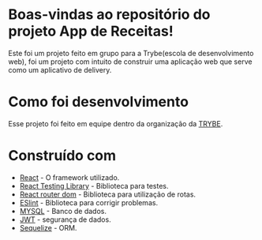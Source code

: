 # Boas-vindas ao repositório do projeto App de Receitas!

Este foi um projeto feito em grupo para a Trybe(escola de desenvolvimento web), foi um projeto com intuito de construir uma aplicação web que serve como um aplicativo de delivery.

# Como foi desenvolvimento

Esse projeto foi feito em equipe dentro da organização da <a href="https://www.betrybe.com/" target="blanck" >TRYBE</a>. 

# Construído com 

* <a href="https://pt-br.reactjs.org/" target="blanck" >React</a> - O framework utilizado.
* <a href="https://testing-library.com/docs/react-testing-library/intro/" target="blanck" >React Testing Library</a> - Biblioteca para testes.
* <a href="https://v5.reactrouter.com/web/guides/quick-start" target="blanck" >React router dom</a> - Biblioteca para utilização de rotas.
* <a href="https://eslint.org/" target="blanck" >ESlint</a> - Biblioteca para corrigir problemas.
* <a href="https://www.mysql.com/" target="blanck" >MYSQL</a> - Banco de dados.
* <a href="https://jwt.io/" target="blanck" >JWT</a> - segurança de dados.
* <a href="https://sequelize.org/" target="blanck" >Sequelize</a> - ORM.
